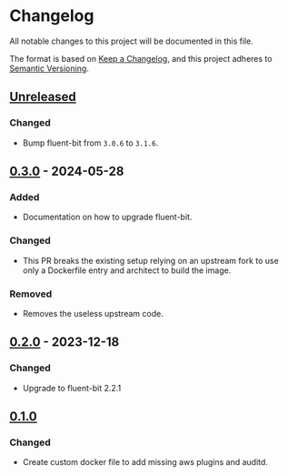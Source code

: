 # Changelog

All notable changes to this project will be documented in this file.

The format is based on [Keep a Changelog](https://keepachangelog.com/en/1.0.0/),
and this project adheres to [Semantic Versioning](https://semver.org/spec/v2.0.0.html).

## [Unreleased]

### Changed

- Bump fluent-bit from `3.0.6` to `3.1.6`.

## [0.3.0] - 2024-05-28

### Added

- Documentation on how to upgrade fluent-bit.

### Changed

- This PR breaks the existing setup relying on an upstream fork to use only a Dockerfile entry and architect to build the image.

### Removed

- Removes the useless upstream code.

## [0.2.0] - 2023-12-18

### Changed

- Upgrade to fluent-bit 2.2.1

## [0.1.0]

### Changed

- Create custom docker file to add missing aws plugins and auditd.

[Unreleased]: https://github.com/giantswarm/fluent-bit/compare/v0.3.0...HEAD
[0.3.0]: https://github.com/giantswarm/fluent-bit/compare/v0.2.0...v0.3.0
[0.2.0]: https://github.com/giantswarm/fluent-bit/compare/v0.1.0...v0.2.0
[0.1.0]: https://github.com/giantswarm/fluent-bit/releases/tag/v0.1.0
